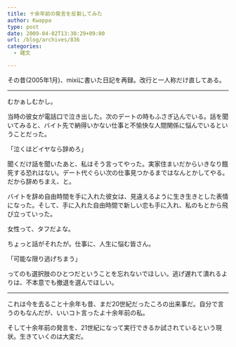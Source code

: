 ```yaml
---
title: 十余年前の発言を反芻してみた
author: Kwappa
type: post
date: 2009-04-02T13:30:29+09:00
url: /blog/archives/836
categories:
  - 雑文

---
```

その昔(2005年1月)、mixiに書いた日記を再録。改行と一人称だけ直してある。
  
<!--more-->

* * *

むかぁしむかし。
  
当時の彼女が電話口で泣き出した。次のデートの時もふさぎ込んでいる。話を聞いてみると、バイト先で納得いかない仕事と不愉快な人間関係に悩んでいるということだった。
  
「泣くほどイヤなら辞めろ」
  
聞くだけ話を聞いたあと、私はそう言ってやった。実家住まいだからいきなり餓死する恐れはない。デート代ぐらい次の仕事見つかるまではなんとかしてやる。だから辞めちまえ、と。
  
バイトを辞め自由時間を手に入れた彼女は、見違えるように生き生きとした表情になった。そして、手に入れた自由時間で新しい恋も手に入れ、私のもとから飛び立っていった。
  
女性って、タフだよな。
  
ちょっと話がそれたが。仕事に、人生に悩む皆さん。
  
「可能な限り逃げちまう」
  
ってのも選択肢のひとつだということを忘れないでほしい。逃げ遅れて潰れるよりは、不本意でも撤退を選んでほしい。

* * *

これは今を去ること十余年も昔、まだ20世紀だったころの出来事だ。自分で言うのもなんだが、いいコト言ったよ十余年前の私。
  
そして十余年前の発言を、21世紀になって実行できるか試されているという現状。生きていくのは大変だ。
